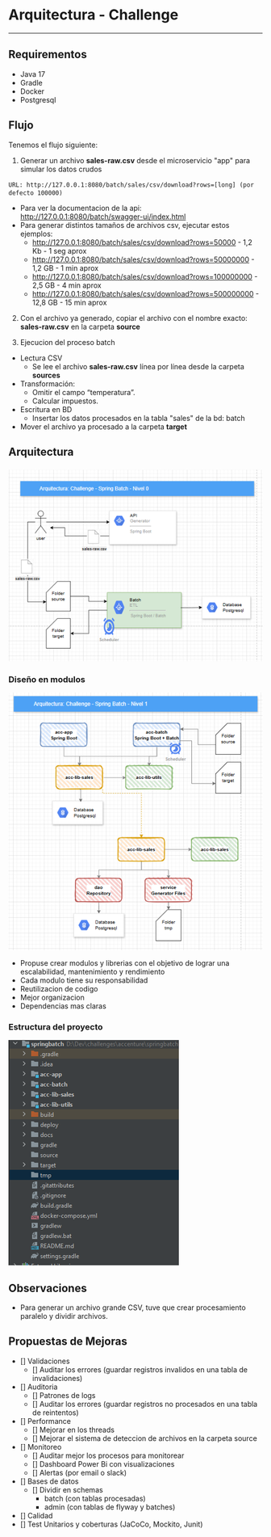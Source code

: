 # Arquitectura - Challenge

---
## Requirementos
- Java 17
- Gradle
- Docker
- Postgresql

## Flujo
Tenemos el flujo siguiente:
1. Generar un archivo **sales-raw.csv** desde el microservicio "app" para simular los datos crudos 
```
URL: http://127.0.0.1:8080/batch/sales/csv/download?rows=[long] (por defecto 100000)
```
- Para ver la documentacion de la api: http://127.0.0.1:8080/batch/swagger-ui/index.html
- Para generar distintos tamaños de archivos csv, ejecutar estos ejemplos:
  - http://127.0.0.1:8080/batch/sales/csv/download?rows=50000 - 1,2 Kb - 1 seg aprox
  - http://127.0.0.1:8080/batch/sales/csv/download?rows=50000000 - 1,2 GB - 1 min aprox
  - http://127.0.0.1:8080/batch/sales/csv/download?rows=100000000 - 2,5 GB - 4 min aprox
  - http://127.0.0.1:8080/batch/sales/csv/download?rows=500000000 - 12,8 GB - 15 min aprox

2. Con el archivo ya generado, copiar el archivo con el nombre exacto: **sales-raw.csv** en la carpeta **source**

3. Ejecucion del proceso batch
- Lectura CSV
  - Se lee el archivo **sales-raw.csv** línea por línea desde la carpeta **sources**
- Transformación:
    - Omitir el campo “temperatura”.
    - Calcular impuestos.
- Escritura en BD 
  - Insertar los datos procesados en la tabla "sales" de la bd: batch
- Mover el archivo ya procesado a la carpeta **target**

## Arquitectura

### 
![img.png](images/nivel_0.png)

### Diseño en modulos

![img_1.png](images/nivel_1.png)

- Propuse crear modulos y librerias con el objetivo de lograr una escalabilidad, mantenimiento y rendimiento
- Cada modulo tiene su responsabilidad
- Reutilizacion de codigo
- Mejor organizacion
- Dependencias mas claras

### Estructura del proyecto

![img.png](images/estructura_proyecto.png)
## Observaciones
- Para generar un archivo grande CSV, tuve que crear procesamiento paralelo y dividir archivos.

## Propuestas de Mejoras
- [] Validaciones
  - [] Auditar los errores (guardar registros invalidos en una tabla de invalidaciones)
- [] Auditoria
  - [] Patrones de logs
  - [] Auditar los errores (guardar registros no procesados en una tabla de reintentos)  
- [] Performance
  - [] Mejorar en los threads
  - [] Mejorar el sistema de deteccion de archivos en la carpeta source
- [] Monitoreo
  - [] Auditar mejor los procesos para monitorear
  - [] Dashboard Power Bi con visualizaciones
  - [] Alertas (por email o slack)
- [] Bases de datos
  - [] Dividir en schemas 
    - batch (con tablas procesadas)
    - admin (con tablas de flyway y batches)
- [] Calidad
 - [] Test Unitarios y coberturas (JaCoCo, Mockito, Junit)

